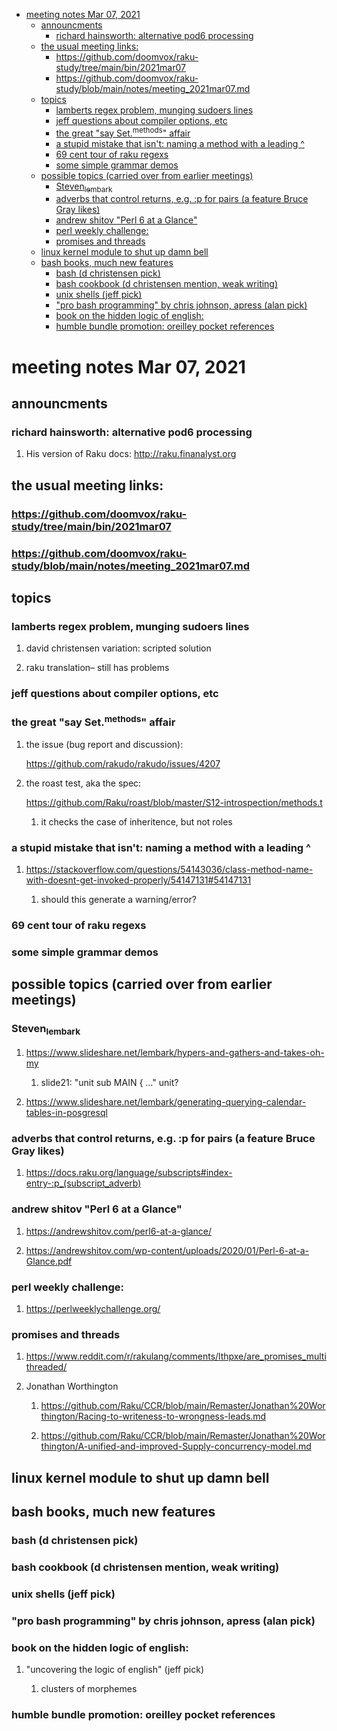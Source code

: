 - [meeting notes Mar 07, 2021](#org1f0502e)
  - [announcments](#orgc51e9ec)
    - [richard hainsworth: alternative pod6 processing](#orge0aab51)
  - [the usual meeting links:](#org9c1eff5)
    - [<https://github.com/doomvox/raku-study/tree/main/bin/2021mar07>](#orgb9d50d9)
    - [<https://github.com/doomvox/raku-study/blob/main/notes/meeting_2021mar07.md>](#org54e4e0a)
  - [topics](#orge25f0ac)
    - [lamberts regex problem, munging sudoers lines](#org2376d23)
    - [jeff questions about compiler options, etc](#orgb2c9729)
    - [the great "say Set.<sup>methods</sup>" affair](#orgaab1b10)
    - [a stupid mistake that isn't: naming a method with a leading ^](#orgdd586bd)
    - [69 cent tour of raku regexs](#org1bb9b1c)
    - [some simple grammar demos](#org8d0f0e4)
  - [possible topics (carried over from earlier meetings)](#org5fdf7de)
    - [Steven<sub>lembark</sub>](#org98f367e)
    - [adverbs that control returns, e.g. :p for pairs (a feature Bruce Gray likes)](#org6b42a10)
    - [andrew shitov "Perl 6 at a Glance"](#org5544ede)
    - [perl weekly challenge:](#orgb6df616)
    - [promises and threads](#org08942f9)
  - [linux kernel module to shut up damn bell](#org2eaa265)
  - [bash books, much new features](#orgeaaa012)
    - [bash          (d christensen pick)](#orgf1c5321)
    - [bash cookbook (d christensen mention, weak writing)](#org1257a38)
    - [unix shells (jeff pick)](#orgfc5f54f)
    - ["pro bash programming" by chris johnson, apress (alan pick)](#org28edb5e)
    - [book on the hidden logic of english:](#org7e576ce)
    - [humble bundle promotion: oreilley pocket references](#org4636ef0)


<a id="org1f0502e"></a>

# meeting notes Mar 07, 2021


<a id="orgc51e9ec"></a>

## announcments


<a id="orge0aab51"></a>

### richard hainsworth: alternative pod6 processing

1.  His version of Raku docs: <http://raku.finanalyst.org>


<a id="org9c1eff5"></a>

## the usual meeting links:


<a id="orgb9d50d9"></a>

### <https://github.com/doomvox/raku-study/tree/main/bin/2021mar07>


<a id="org54e4e0a"></a>

### <https://github.com/doomvox/raku-study/blob/main/notes/meeting_2021mar07.md>


<a id="orge25f0ac"></a>

## topics


<a id="org2376d23"></a>

### lamberts regex problem, munging sudoers lines

1.  david christensen variation: scripted solution

2.  raku translation&#x2013; still has problems


<a id="orgb2c9729"></a>

### jeff questions about compiler options, etc


<a id="orgaab1b10"></a>

### the great "say Set.<sup>methods</sup>" affair

1.  the issue (bug report and discussion):

    <https://github.com/rakudo/rakudo/issues/4207>

2.  the roast test, aka the spec:

    <https://github.com/Raku/roast/blob/master/S12-introspection/methods.t>
    
    1.  it checks the case of inheritence, but not roles


<a id="orgdd586bd"></a>

### a stupid mistake that isn't: naming a method with a leading ^

1.  <https://stackoverflow.com/questions/54143036/class-method-name-with-doesnt-get-invoked-properly/54147131#54147131>

    1.  should this generate a warning/error?


<a id="org1bb9b1c"></a>

### 69 cent tour of raku regexs


<a id="org8d0f0e4"></a>

### some simple grammar demos


<a id="org5fdf7de"></a>

## possible topics (carried over from earlier meetings)


<a id="org98f367e"></a>

### Steven<sub>lembark</sub>

1.  <https://www.slideshare.net/lembark/hypers-and-gathers-and-takes-oh-my>

    1.  slide21:  "unit sub MAIN { &#x2026;"  unit?

2.  <https://www.slideshare.net/lembark/generating-querying-calendar-tables-in-posgresql>


<a id="org6b42a10"></a>

### adverbs that control returns, e.g. :p for pairs (a feature Bruce Gray likes)

1.  <https://docs.raku.org/language/subscripts#index-entry-:p_(subscript_adverb)>


<a id="org5544ede"></a>

### andrew shitov "Perl 6 at a Glance"

1.  <https://andrewshitov.com/perl6-at-a-glance/>

2.  <https://andrewshitov.com/wp-content/uploads/2020/01/Perl-6-at-a-Glance.pdf>


<a id="orgb6df616"></a>

### perl weekly challenge:

1.  <https://perlweeklychallenge.org/>


<a id="org08942f9"></a>

### promises and threads

1.  <https://www.reddit.com/r/rakulang/comments/lthpxe/are_promises_multithreaded/>

2.  Jonathan Worthington

    1.  <https://github.com/Raku/CCR/blob/main/Remaster/Jonathan%20Worthington/Racing-to-writeness-to-wrongness-leads.md>
    
    2.  <https://github.com/Raku/CCR/blob/main/Remaster/Jonathan%20Worthington/A-unified-and-improved-Supply-concurrency-model.md>


<a id="org2eaa265"></a>

## linux kernel module to shut up damn bell


<a id="orgeaaa012"></a>

## bash books, much new features


<a id="orgf1c5321"></a>

### bash          (d christensen pick)


<a id="org1257a38"></a>

### bash cookbook (d christensen mention, weak writing)


<a id="orgfc5f54f"></a>

### unix shells (jeff pick)


<a id="org28edb5e"></a>

### "pro bash programming" by chris johnson, apress (alan pick)


<a id="org7e576ce"></a>

### book on the hidden logic of english:

1.  "uncovering the logic of english" (jeff pick)

    1.  clusters of morphemes


<a id="org4636ef0"></a>

### humble bundle promotion: oreilley pocket references
